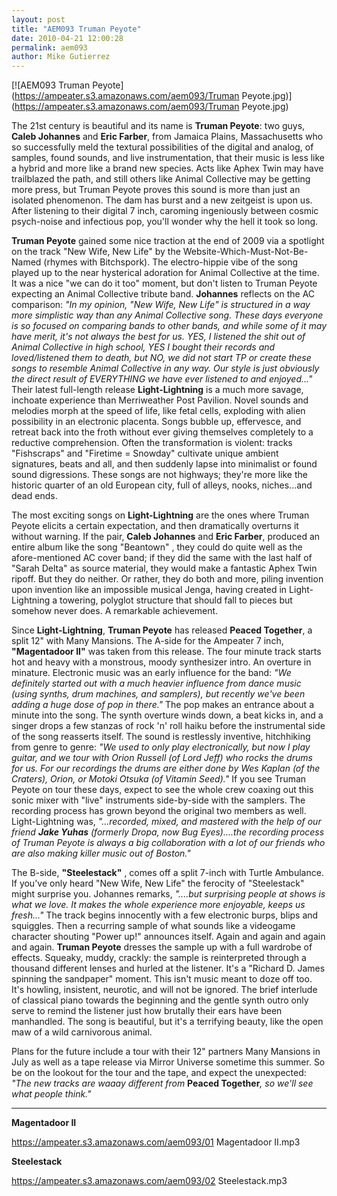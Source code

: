 ```yaml
---
layout: post
title: "AEM093 Truman Peyote"
date: 2010-04-21 12:00:28
permalink: aem093
author: Mike Gutierrez
---
```

[![AEM093 Truman Peyote](https://ampeater.s3.amazonaws.com/aem093/Truman Peyote.jpg)](https://ampeater.s3.amazonaws.com/aem093/Truman Peyote.jpg)

The 21st century is beautiful and its name is **Truman Peyote**: two guys, **Caleb Johannes** and **Eric Farber**, from Jamaica Plains, Massachusetts who so successfully meld the textural possibilities of the digital and analog, of samples, found sounds, and live instrumentation, that their music is less like a hybrid and more like a brand new species. Acts like Aphex Twin may have trailblazed the path, and still others like Animal Collective may be getting more press, but Truman Peyote proves this sound is more than just an isolated phenomenon. The dam has burst and a new zeitgeist is upon us. After listening to their digital 7 inch, caroming ingeniously between cosmic psych-noise and infectious pop, you'll wonder why the hell it took so long.

<!-- more -->

**Truman Peyote** gained some nice traction at the end of 2009 via a spotlight on the track "New Wife, New Life" by the Website-Which-Must-Not-Be-Named (rhymes with Bitchspork). The electro-hippie vibe of the song played up to the near hysterical adoration for Animal Collective at the time. It was a nice "we can do it too" moment, but don't listen to Truman Peyote expecting an Animal Collective tribute band. **Johannes** reflects on the AC comparison: _"In my opinion, "New Wife, New Life" is structured in a way more simplistic way than any Animal Collective song. These days everyone is so focused on comparing bands to other bands, and while some of it may have merit, it's not always the best for us. YES, I listened the shit out of Animal Collective in high school, YES I bought their records and loved/listened them to death, but NO, we did not start TP or create these songs to resemble Animal Collective in any way. Our style is just obviously the direct result of EVERYTHING we have ever listened to and enjoyed..."_ Their latest full-length release **Light-Lightning** is a much more savage, inchoate experience than Merriweather Post Pavilion. Novel sounds and melodies morph at the speed of life, like fetal cells, exploding with alien possibility in an electronic placenta. Songs bubble up, effervesce, and retreat back into the froth without ever giving themselves completely to a reductive comprehension. Often the transformation is violent: tracks "Fishscraps" and "Firetime = Snowday" cultivate unique ambient signatures, beats and all, and then suddenly lapse into minimalist or found sound digressions. These songs are not highways; they're more like the historic quarter of an old European city, full of alleys, nooks, niches...and dead ends.

The most exciting songs on **Light-Lightning**  are the ones where Truman Peyote elicits a certain expectation, and then dramatically overturns it without warning. If the pair, **Caleb Johannes** and **Eric Farber**, produced an entire album like the song "Beantown" , they could do quite well as the afore-mentioned AC cover band; if they did the same with the last half of "Sarah Delta" as source material, they would make a fantastic Aphex Twin ripoff. But they do neither. Or rather, they do both and more, piling invention upon invention like an impossible musical Jenga, having created in Light-Lightning a towering, polyglot structure that should fall to pieces but somehow never does. A remarkable achievement.

Since **Light-Lightning**, **Truman Peyote** has released **Peaced Together**, a split 12" with Many Mansions. The A-side for the Ampeater 7 inch, **"Magentadoor II"** was taken from this release. The four minute track starts hot and heavy with a monstrous, moody synthesizer intro. An overture in minature. Electronic music was an early influence for the band: _"We definitely started out with a much heavier influence from dance music (using synths, drum machines, and samplers), but recently we've been adding a huge dose of pop in there."_ The pop makes an entrance about a minute into the song. The synth overture winds down, a beat kicks in, and a singer drops a few stanzas of rock 'n' roll haiku before the instrumental side of the song reasserts itself. The sound is restlessly inventive, hitchhiking from genre to genre: _"We used to only play electronically, but now I play guitar, and we tour with Orion Russell (of Lord Jeff) who rocks the drums for us. For our recordings the drums are either done by Wes Kaplan (of the Craters), Orion, or Motoki Otsuka (of Vitamin Seed)."_ If you see Truman Peyote on tour these days, expect to see the whole crew coaxing out this sonic mixer with "live" instruments side-by-side with the samplers. The recording process has grown beyond the original two members as well. Light-Lightning was, _"...recorded, mixed, and mastered with the help of our friend **Jake Yuhas**_ _(formerly Dropa, now Bug Eyes)....the recording process of Truman Peyote is always a big collaboration with a lot of our friends who are also making killer music out of Boston."_

The B-side, **"Steelestack"** , comes off a split 7-inch with Turtle Ambulance. If you've only heard "New Wife, New Life" the ferocity of "Steelestack" might surprise you. Johannes remarks, _"....but surprising people at shows is what we love. It makes the whole experience more enjoyable, keeps us fresh..."_ The track begins innocently with a few electronic burps, blips and squiggles. Then a recurring sample of what sounds like a videogame character shouting "Power up!" announces itself. Again and again and again and again. **Truman Peyote** dresses the sample up with a full wardrobe of effects. Squeaky, muddy, crackly: the sample is reinterpreted through a thousand different lenses and hurled at the listener. It's a "Richard D. James spinning the sandpaper" moment. This isn't music meant to doze off too. It's howling, insistent, neurotic, and will not be ignored. The brief interlude of classical piano towards the beginning and the gentle synth outro only serve to remind the listener just how brutally their ears have been manhandled. The song is beautiful, but it's a terrifying beauty, like the open maw of a wild carnivorous animal.

Plans for the future include a tour with their 12" partners Many Mansions in July as well as a tape release via Mirror Universe sometime this summer. So be on the lookout for the tour and the tape, and expect the unexpected: _"The new tracks are waaay different from_ **Peaced Together**_, so we'll see what people think."_

---

**Magentadoor II**

https://ampeater.s3.amazonaws.com/aem093/01 Magentadoor II.mp3

**Steelestack**

https://ampeater.s3.amazonaws.com/aem093/02 Steelestack.mp3

